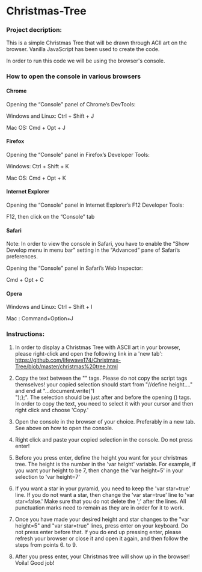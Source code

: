 # Christmas-Tree

<h3>Project decription:</h3>

This is a simple Christmas Tree that will be drawn through ACII art on the browser. Vanilla JavaScript has been used to create the code. 

In order to run this code we will be using the browser's console. 

<h3>How to open the console in various browsers</h3>

<h4>Chrome</h4>

Opening the “Console” panel of Chrome’s DevTools:

Windows and Linux: Ctrl + Shift + J

Mac OS: Cmd + Opt + J

<h4>Firefox</h4>

Opening the “Console” panel in Firefox’s Developer Tools:

Windows: Ctrl + Shift + K

Mac OS: Cmd + Opt + K

<h4>Internet Explorer</h4>

Opening the “Console” panel in Internet Explorer’s F12 Developer Tools:

F12, then click on the “Console” tab

<h4>Safari</h4>

Note: In order to view the console in Safari, you have to enable the “Show Develop menu in menu bar” setting in the “Advanced” pane of Safari’s preferences.

Opening the “Console” panel in Safari’s Web Inspector:

Cmd + Opt + C

<h4>Opera</h4>

Windows and Linux: Ctrl + Shift + I

Mac : Command+Option+J 

<h3>Instructions:</h3>

1. In order to display a Christmas Tree with ASCII art in your browser, please right-click and open the following link in a 'new tab': https://github.com/lifewave174/Christmas-Tree/blob/master/christmas%20tree.html 

2. Copy the text between the 
    "<script>
       ...
      </script>" 
tags. Please do not copy the script tags themselves! your copied selection should start from "//define height...." and end at "...document.write("I</br>");};". The selection should be just after and before the opening (<script>) and ending (</script>) tags. In order to copy the text, you need to select it with your cursor and then right click and choose 'Copy.'

3. Open the console in the browser of your choice. Preferably in a new tab. See above on how to open the console. 

4. Right click and paste your copied selection in the console. Do not press enter!

5. Before you press enter, define the height you want for your christmas tree. The height is the number in the 'var height' variable. For example, if you want your height to be 7, then change the 'var height=5' in your selection to 'var height=7'

6. If you want a star in your pyramid, you need to keep the 'var star=true' line. If you do not want a star, then change the 'var star=true' line to 'var star=false.' Make sure that you do not delete the ';' after the lines. All punctuation marks need to remain as they are in order for it to work.

7. Once you have made your desired height and star changes to the "var height=5" and "var star=true" lines, press enter on your keyboard. Do not press enter before that. If you do end up pressing enter, please refresh your browser or close it and open it again, and then follow the steps from points 6. to 9. 

8. After you press enter, your Christmas tree will show up in the browser! Voila! Good job!
